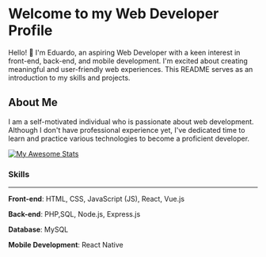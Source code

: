 # Welcome to my Web Developer Profile
Hello! 👋 I'm Eduardo, an aspiring Web Developer with a keen interest in front-end, back-end, and mobile development. I'm excited about creating meaningful and user-friendly web experiences. This README serves as an introduction to my skills and projects.

## About Me
I am a self-motivated individual who is passionate about web development. Although I don't have professional experience yet, I've dedicated time to learn and practice various technologies to become a proficient developer.

[![My Awesome Stats](https://awesome-github-stats.azurewebsites.net/user-stats/Edualvesilva?cardType=github&theme=city-lights&preferLogin=false)](https://git.io/edualvesilva)


### Skills
---
**Front-end**: HTML, CSS, JavaScript (JS), React, Vue.js

**Back-end**: PHP,SQL, Node.js, Express.js

**Database**: MySQL

**Mobile Development**: React Native

